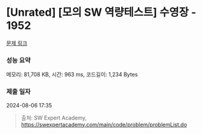 # [Unrated] [모의 SW 역량테스트] 수영장 - 1952 

[문제 링크](https://swexpertacademy.com/main/code/problem/problemDetail.do?contestProbId=AV5PpFQaAQMDFAUq) 

### 성능 요약

메모리: 81,708 KB, 시간: 963 ms, 코드길이: 1,234 Bytes

### 제출 일자

2024-08-06 17:35



> 출처: SW Expert Academy, https://swexpertacademy.com/main/code/problem/problemList.do